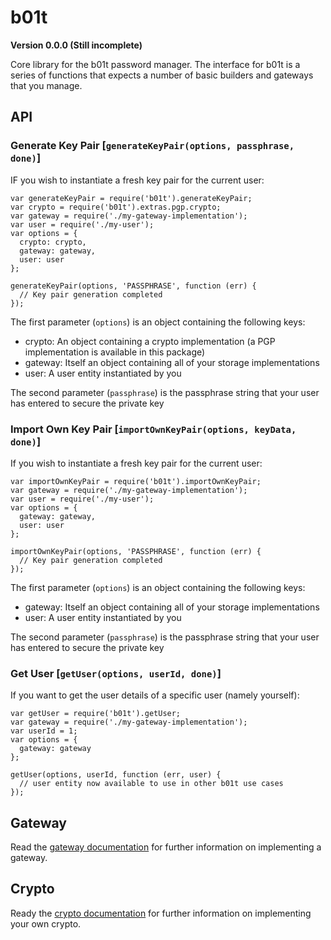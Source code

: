 # b01t

**Version 0.0.0 (Still incomplete)**

Core library for the b01t password manager. The interface for b01t is a series of functions that expects a number of basic
builders and gateways that you manage.

## API

### Generate Key Pair [`generateKeyPair(options, passphrase, done)`]

IF you wish to instantiate a fresh key pair for the current user:

    var generateKeyPair = require('b01t').generateKeyPair;
    var crypto = require('b01t').extras.pgp.crypto;
    var gateway = require('./my-gateway-implementation');
    var user = require('./my-user');
    var options = {
      crypto: crypto,
      gateway: gateway,
      user: user
    };

    generateKeyPair(options, 'PASSPHRASE', function (err) {
      // Key pair generation completed
    });

The first parameter (`options`) is an object containing the following keys:

* crypto: An object containing a crypto implementation (a PGP implementation is available in this package)
* gateway: Itself an object containing all of your storage implementations
* user: A user entity instantiated by you

The second parameter (`passphrase`) is the passphrase string that your user has entered to secure the private key

### Import Own Key Pair [`importOwnKeyPair(options, keyData, done)`]

If you wish to instantiate a fresh key pair for the current user:

    var importOwnKeyPair = require('b01t').importOwnKeyPair;
    var gateway = require('./my-gateway-implementation');
    var user = require('./my-user');
    var options = {
      gateway: gateway,
      user: user
    };

    importOwnKeyPair(options, 'PASSPHRASE', function (err) {
      // Key pair generation completed
    });

The first parameter (`options`) is an object containing the following keys:

* gateway: Itself an object containing all of your storage implementations
* user: A user entity instantiated by you

The second parameter (`passphrase`) is the passphrase string that your user has entered to secure the private key

### Get User [`getUser(options, userId, done)`]

If you want to get the user details of a specific user (namely yourself):

    var getUser = require('b01t').getUser;
    var gateway = require('./my-gateway-implementation');
    var userId = 1;
    var options = {
      gateway: gateway
    };

    getUser(options, userId, function (err, user) {
      // user entity now available to use in other b01t use cases
    });

## Gateway

Read the [gateway documentation](./docs/gateway.md) for further information on implementing a gateway.

## Crypto

Ready the [crypto documentation](./docs/crypto.md) for further information on implementing your own crypto.

